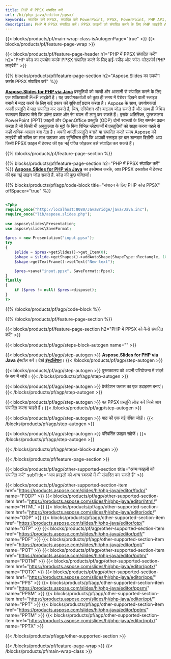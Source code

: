 ```yaml
---
title: PHP में PPSX संपादित करें
url: /hi/php-java/editor/ppsx/
keywords: संपादित करें PPSX, संपादित करें PowerPoint, PPSX, PowerPoint, PHP API, PHP लाइब्रेरी
description: PHP में PPSX संपादित करें। PPSX फ़ाइलों को संपादित करने के लिए PHP लाइब्रेरी API का उपयोग करें
---
```


{{< blocks/products/pf/main-wrap-class isAutogenPage="true" >}}
{{< blocks/products/pf/feature-page-wrap >}}

{{< blocks/products/pf/feature-page-header h1="PHP में PPSX संपादित करें" h2="PHP कोड का उपयोग करके PPSX संपादित करने के लिए हाई-स्पीड और क्रॉस-प्लेटफ़ॉर्म PHP लाइब्रेरी" >}}

{{% blocks/products/pf/feature-page-section h2="Aspose.Slides का उपयोग करके PPSX संपादित करें" %}}

[**Aspose.Slides for PHP via Java**](https://products.aspose.com/slides/hi/php-java/) प्रस्तुतियों को जल्दी और आसानी से संपादित करने के लिए एक शक्तिशाली PHP लाइब्रेरी है। यह उपयोगकर्ताओं को कुछ ही समय में पेशेवर दिखने वाली स्लाइड बनाने में मदद करने के लिए कई प्रकार की सुविधाएँ प्रदान करता है। Aspose के साथ, उपयोगकर्ता अपनी प्रस्तुति में पाठ संपादित कर सकते हैं, चित्र, एनिमेशन और बदलाव जोड़ सकते हैं और साथ ही विभिन्न स्वरूपण विकल्प जैसे कि फ़ॉन्ट प्रकार और रंग चयन भी लागू कर सकते हैं। इसके अतिरिक्त, पुस्तकालय PowerPoint (PPT) फ़ाइलों और OpenOffice प्रस्तुति (ODP) दोनों स्वरूपों के लिए समर्थन प्रदान करता है जो किसी भी अनुकूलता के मुद्दों के बिना विभिन्न प्लेटफार्मों में प्रस्तुतियों को साझा करना पहले से कहीं अधिक आसान बना देता है। अपनी अगली प्रस्तुति बनाते या संपादित करते समय Aspose की लाइब्रेरी की शक्ति का लाभ उठाकर आप सुनिश्चित होंगे कि आपकी स्लाइड हर बार शानदार दिखेंगी!
आप किसी PPSX फ़ाइल में टेक्स्ट की एक नई पंक्ति जोड़कर उसे संपादित कर सकते हैं। 

{{% /blocks/products/pf/feature-page-section %}}

{{% blocks/products/pf/feature-page-section  h2="PHP में PPSX संपादित करें" %}}
[**Aspose.Slides for PHP via Java**](https://products.aspose.com/slides/hi/php-java/) का इस्तेमाल करके, आप PPSX दस्तावेज़ में टेक्स्ट की एक नई लाइन जोड़ सकते हैं. कोड की कुछ पंक्तियाँ।

{{% blocks/products/pf/agp/code-block title="संपादन के लिए PHP कोड PPSX" offSpacer="true" %}}

```php

<?php
require_once("http://localhost:8080/JavaBridge/java/Java.inc");
require_once("lib/aspose.slides.php");
 
use aspose\slides\Presentation;
use aspose\slides\SaveFormat;
 
$pres = new Presentation("input.ppsx");
try
{
    $slide = $pres->getSlides()->get_Item(0);     
    $shape = $slide->getShapes()->addAutoShape(ShapeType::Rectangle, 10, 10, 100, 50);
    $shape->getTextFrame()->setText("New text");

    $pres->save("input.ppsx", SaveFormat::Ppsx);
}
finally
{
    if ($pres != null) $pres->dispose();
}
?>
```
{{% /blocks/products/pf/agp/code-block %}}

{{% /blocks/products/pf/feature-page-section %}}

{{< blocks/products/pf/feature-page-section  h2="PHP में PPSX को कैसे संपादित करें" >}}

{{< blocks/products/pf/agp/steps-block-autogen name="" >}}


{{< blocks/products/pf/agp/step-autogen >}}
**Aspose.Slides for PHP via Java** इंस्टॉल करें। देखें [**इंस्टॉलेशन**](https://docs.aspose.com/slides/php-java/installation/)।
{{< /blocks/products/pf/agp/step-autogen >}}

{{< blocks/products/pf/agp/step-autogen >}}
पुस्तकालय को अपनी परियोजना में संदर्भ के रूप में जोड़ें।
{{< /blocks/products/pf/agp/step-autogen >}}

{{< blocks/products/pf/agp/step-autogen >}}
प्रेजेंटेशन क्लास का एक उदाहरण बनाएं।
{{< /blocks/products/pf/agp/step-autogen >}}

{{< blocks/products/pf/agp/step-autogen >}}
वह PPSX प्रस्तुति लोड करें जिसे आप संपादित करना चाहते हैं।
{{< /blocks/products/pf/agp/step-autogen >}}

{{< blocks/products/pf/agp/step-autogen >}}
पाठ की एक नई पंक्ति जोड़ें।
{{< /blocks/products/pf/agp/step-autogen >}}

{{< blocks/products/pf/agp/step-autogen >}}
परिवर्तित फ़ाइल सहेजें।
{{< /blocks/products/pf/agp/step-autogen >}}

{{< /blocks/products/pf/agp/steps-block-autogen >}}


{{< /blocks/products/pf/feature-page-section >}}

{{< blocks/products/pf/agp/other-supported-section title="अन्य फाइलों को संपादित करें" subTitle="आप फ़ाइलों को अन्य स्वरूपों में भी संपादित कर सकते हैं" >}}

{{< blocks/products/pf/agp/other-supported-section-item href="https://products.aspose.com/slides/hi/php-java/editor/fodp/" name="FODP" >}}
{{< blocks/products/pf/agp/other-supported-section-item href="https://products.aspose.com/slides/hi/php-java/editor/html/" name="HTML" >}}
{{< blocks/products/pf/agp/other-supported-section-item href="https://products.aspose.com/slides/hi/php-java/editor/odp/" name="ODP" >}}
{{< blocks/products/pf/agp/other-supported-section-item href="https://products.aspose.com/slides/hi/php-java/editor/otp/" name="OTP" >}}
{{< blocks/products/pf/agp/other-supported-section-item href="https://products.aspose.com/slides/hi/php-java/editor/pdf/" name="PDF" >}}
{{< blocks/products/pf/agp/other-supported-section-item href="https://products.aspose.com/slides/hi/php-java/editor/pot/" name="POT" >}}
{{< blocks/products/pf/agp/other-supported-section-item href="https://products.aspose.com/slides/hi/php-java/editor/potm/" name="POTM" >}}
{{< blocks/products/pf/agp/other-supported-section-item href="https://products.aspose.com/slides/hi/php-java/editor/potx/" name="POTX" >}}
{{< blocks/products/pf/agp/other-supported-section-item href="https://products.aspose.com/slides/hi/php-java/editor/pps/" name="PPS" >}}
{{< blocks/products/pf/agp/other-supported-section-item href="https://products.aspose.com/slides/hi/php-java/editor/ppsm/" name="PPSM" >}}
{{< blocks/products/pf/agp/other-supported-section-item href="https://products.aspose.com/slides/hi/php-java/editor/ppt/" name="PPT" >}}
{{< blocks/products/pf/agp/other-supported-section-item href="https://products.aspose.com/slides/hi/php-java/editor/pptm/" name="PPTM" >}}
{{< blocks/products/pf/agp/other-supported-section-item href="https://products.aspose.com/slides/hi/php-java/editor/pptx/" name="PPTX" >}}


{{< /blocks/products/pf/agp/other-supported-section >}}

{{< /blocks/products/pf/feature-page-wrap >}}
{{< /blocks/products/pf/main-wrap-class >}}